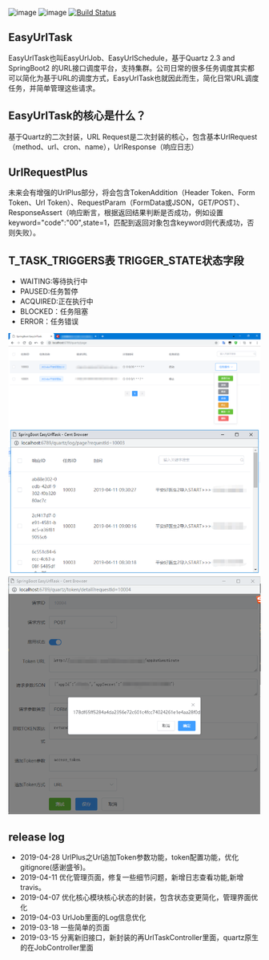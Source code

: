 ![image](https://img.shields.io/badge/Quartz-%E2%98%85%E2%98%85%E2%98%85%E2%98%85%E2%98%85-brightgreen.svg)
![image](https://img.shields.io/badge/springboot2-%E2%98%85%E2%98%85%E2%98%85%E2%98%85%E2%98%85-brightgreen.svg)
[![Build Status](https://api.travis-ci.org/moshowgame/spring-boot-EasyUrlTask.svg?branch=master)](https://api.travis-ci.org/moshowgame/spring-boot-EasyUrlTask.svg)
<br>

EasyUrlTask
----
EasyUrlTask也叫EasyUrlJob、EasyUrlSchedule，基于Quartz 2.3 and SpringBoot2 的URL接口调度平台，支持集群。公司日常的很多任务调度其实都可以简化为基于URL的调度方式，EasyUrlTask也就因此而生，简化日常URL调度任务，并简单管理这些请求。

EasyUrlTask的核心是什么？
----
基于Quartz的二次封装，URL Request是二次封装的核心，包含基本UrlRequest（method、url、cron、name），UrlResponse（响应日志）


UrlRequestPlus
----
未来会有增强的UrlPlus部分，将会包含TokenAddition（Header Token、Form Token、Url Token）、RequestParam（FormData或JSON，GET/POST）、ResponseAssert（响应断言，根据返回结果判断是否成功，例如设置keyword="code":"00",state=1，匹配到返回对象包含keyword则代表成功，否则失败）。


T_TASK_TRIGGERS表 TRIGGER_STATE状态字段
----
- WAITING:等待执行中
- PAUSED:任务暂停
- ACQUIRED:正在执行中
- BLOCKED：任务阻塞 
- ERROR：任务错误


<img src="./image1.png">
<img src="./image2.png">
<img src="./image3.png">

release log
----
 - 2019-04-28 UrlPlus之Url追加Token参数功能，token配置功能，优化gitignore(感谢盛爷)。
 - 2019-04-11 优化管理页面，修复一些细节问题，新增日志查看功能,新增travis。
 - 2019-04-07 优化核心模块核心状态的封装，包含状态变更简化，管理界面优化
 - 2019-04-03 UrlJob里面的Log信息优化
 - 2019-03-18 一些简单的页面
 - 2019-03-15 分离新旧接口，新封装的再UrlTaskController里面，quartz原生的在JobController里面